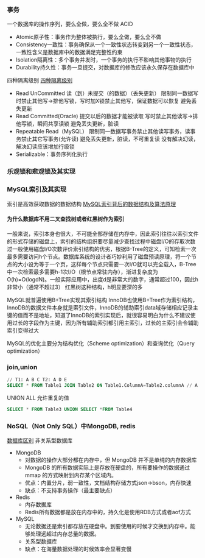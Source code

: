 ### 事务
一个数据库的操作序列，要么全做，要么全不做
ACID
+ Atomic原子性：事务作为整体被执行，要么全做，要么全不做
+ Consistency一致性：事务确保从一个一致性状态转变到另一个一致性状态，一致性含义是数据库中的数据满足完整性约束
+ Isolation隔离性：多个事务并发时，一个事务的执行不影响其他事物的执行
+ Durability持久性：事务一旦提交，对数据库的修改应该永久保存在数据库中

四种隔离级别
[四种隔离级别](https://blog.csdn.net/u011296485/article/details/77675781)
+ Read UnCommitted
  读（到）未提交（的数据）（丢失更新）
  限制同一数据写时禁止其他写->排他写锁，写时加X锁禁止其他写，保证数据可以恢复
  避免丢失更新
+ Read Committed(Oracle)
  提交以后的数据才能被读取
  写时禁止其他读写->排他写锁，瞬间共享读锁
  避免丢失更新，脏读
+ Repeatable Read（MySQL）
  限制同一数据写事务禁止其他读写事务，读事务禁止其它写事务(允许读)
  避免丢失更新，脏读，不可重复读
  没有解决幻读，解决幻读应该增加行级锁
+ Serializable：事务序列化执行

### 乐观锁和悲观锁及其实现
  
### MySQL索引及其实现
索引是高效获取数据的数据结构
[MySQL索引背后的数据结构及算法原理](http://blog.codinglabs.org/articles/theory-of-mysql-index.html)
#### 为什么数据库不用二叉查找树或者红黑树作为索引
一般来说，索引本身也很大，不可能全部存储在内存中，因此索引往往以索引文件的形式存储的磁盘上，索引的结构组织要尽量减少查找过程中磁盘I/O的存取次数
过一般使用磁盘I/O次数评价索引结构的优劣，根据B-Tree的定义，可知检索一次最多需要访问h个节点。数据库系统的设计者巧妙利用了磁盘预读原理，将一个节点的大小设为等于一个页，这样每个节点只需要一次I/O就可以完全载入，B-Tree中一次检索最多需要h-1次I/O（根节点常驻内存），渐进复杂度为O(h)=O(logdN)。一般实际应用中，出度d是非常大的数字，通常超过100，因此h非常小（通常不超过3）
红黑树这种结构，h明显要深的多

MySQL就普遍使用B+Tree实现其索引结构
InnoDB也使用B+Tree作为索引结构，InnoDB的数据文件本身就是索引文件，InnoDB的辅助索引data域存储相应记录主键的值而不是地址，知道了InnoDB的索引实现后，就很容易明白为什么不建议使用过长的字段作为主键，因为所有辅助索引都引用主索引，过长的主索引会令辅助索引变得过大

MySQL的优化主要分为结构优化（Scheme optimization）和查询优化（Query optimization）
### join,union
```sql
// T1: A B C T2: A D E
SELECT * FROM Table1 JOIN Table2 ON Table1.ColumnA=Table2.columnA // A B C E D
```
UNION ALL 允许重复的值
```sql
SELECT * FROM Table3 UNION SELECT *FROM Table4
```

### NoSQL（Not Only SQL）中MongoDB, redis
[数据库区别](https://blog.csdn.net/CatStarXcode/article/details/79513425)
非关系型数据库
+ MongoDB
  + 对数据的操作大部分都在内存中，但 MongoDB 并不是单纯的内存数据库
  + MongoDB 的所有数据实际上是存放在硬盘的，所有要操作的数据通过 mmap 的方式映射到内存某个区域内。
  + 优点：内置分片，弱一致性，文档结构存储方式json->bson，内存快速
  + 缺点：不支持事务操作（最主要缺点）
+ Redis
  + 内存数据库
  + Redis所有数据都是放在内存中的，持久化是使用RDB方式或者aof方式
+ MySQL
  + 无论数据还是索引都存放在硬盘中。到要使用的时候才交换到内存中。能够处理远超过内存总量的数据。
  + 关系型数据库
  + 缺点：在海量数据处理的时候效率会显著变慢